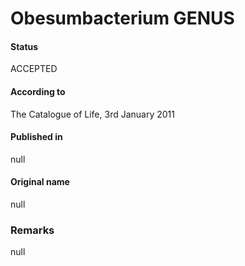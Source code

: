 # Obesumbacterium GENUS

#### Status
ACCEPTED

#### According to
The Catalogue of Life, 3rd January 2011

#### Published in
null

#### Original name
null

### Remarks
null